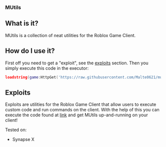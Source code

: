 ### MUtils

## What is it?
MUtils is a collection of neat utilities for the Roblox Game Client.

## How do I use it?
First off you need to get a "exploit", see the [exploits](#exploits) section.
Then you simply execute this code in the executor:

```lua
loadstring(game:HttpGet('https://raw.githubusercontent.com/Malte0621/mutils/master/source'))()
```
## Exploits
Exploits are utilities for the Roblox Game Client that allow users
to execute custom code and run commands on the client.
With the help of this you can execute the code found at [link](#link)
and get MUtils up-and-running on your client!

Tested on:
* Synapse X